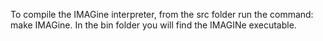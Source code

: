 To compile the IMAGine interpreter, from the src folder run the command: make IMAGine. In the bin folder you will find the IMAGINe executable.
